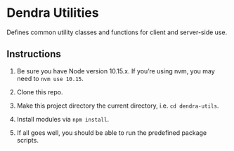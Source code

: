 # Dendra Utilities

Defines common utility classes and functions for client and server-side use.

## Instructions

1. Be sure you have Node version 10.15.x. If you’re using nvm, you may need to `nvm use 10.15`.

2. Clone this repo.

3. Make this project directory the current directory, i.e. `cd dendra-utils`.

4. Install modules via `npm install`.

5. If all goes well, you should be able to run the predefined package scripts.

